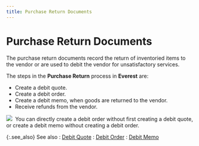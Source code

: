 ```yaml
---
title: Purchase Return Documents
---
```


# Purchase Return Documents


The purchase return documents record the return of inventoried items  to the vendor or are used to debit the vendor for unsatisfactory services.


The steps in the **Purchase Return**  process in **Everest** are:

- Create a debit  quote.
- Create a debit  order.
- Create a debit  memo, when goods are returned to the vendor.
- Receive refunds  from the vendor.



![]({{site.bp_baseurl}}/img/note.gif)  You  can directly create a debit order without first creating a debit quote,  or create a debit memo without creating a debit order.


{:.see_also}
See also
: [Debit  Quote]({{site.bp_baseurl}}/docs/sys/purch-ret/debit_quote_businesss_process_in_everest_content.html)
: [Debit  Order]({{site.bp_baseurl}}/docs/sys/purch-ret/debit_order_businesss_process_in_everest_content.html)
: [Debit  Memo]({{site.bp_baseurl}}/docs/sys/purch-ret/debit_memo_businesss_process_in_everest_content.html)
